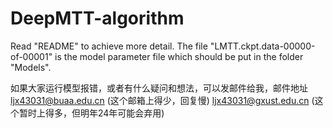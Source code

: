 # DeepMTT-algorithm
Read "README" to achieve more detail. 
The file "LMTT.ckpt.data-00000-of-00001" is the model parameter file which should be put in the folder "Models".

如果大家运行模型报错，或者有什么疑问和想法，可以发邮件给我，邮件地址
ljx43031@buaa.edu.cn (这个邮箱上得少，回复慢)
ljx43031@gxust.edu.cn (这个暂时上得多，但明年24年可能会弃用)
